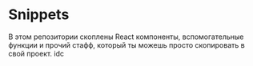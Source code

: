 # Snippets

В этом репозитории скоплены React компоненты, вспомогательные функции и прочий стафф, который ты можешь просто скопировать в свой проект. idc
